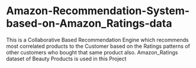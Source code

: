 # Amazon-Recommendation-System-based-on-Amazon_Ratings-data
This is a Collaborative Based Recommendation Engine which recommends most correlated products to the Customer based on the Ratings patterns of other customers who bought that same product also. Amazon_Ratings  dataset of Beauty Products is used  in this Project
